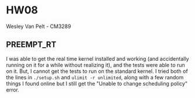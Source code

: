 # HW08
Wesley Van Pelt - CM3289

## PREEMPT_RT
I was able to get the real time kernel installed and working (and accidentally running on it for a while without realizing it), and the tests were able to run on it.  But, I cannot get the tests to run on the standard kernel.  I tried both of the lines in `./setup.sh` and `ulimit -r unlimited`, along with a few random things I found online but I still get the "Unable to change scheduling policy" error.
